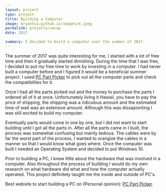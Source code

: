 ```yaml
---
layout: project
type: project
title: Building a Computer
image: bryantsa.github.io/images/m.jpeg
permalink: projects/vacay
date: 2017

summary: I decided to build a computer over the summer of 2017.
---
```



The summer of 2017 was quite interesting for me, I started with a lot of free time and then it gradually started dimishing. During the time that I was free, I decided to put my free time to work by investing in a computer. I had never built a computer before and I figured it would be a beneficial summer project. I used <a href = "www.PCPartPicker.com"> PC Part Picker</a> to pick out all the computer parts and check the compatibilites for it.

Once I had all the parts picked out and the money to purchase the parts I ordered all of it at once. Unfortunately living it Hawaii, you have to pay the price of shipping, the shipping was a ridiculous amount and the estimated time of wait was an extensive amount. Although this was dissapointing I was still excited to build my computer.

Eventually parts would come in one by one, but I did not want to start building until I got all the parts in. After all the parts came in I built, the process was somewhat confusing but mainly tedious. The cables were by far the worst part of the process, I wanted to orangize the cables in a manner so that I would know what goes where. Once the computer was built I needed an Operating System and decided to put Windows 10. 

Prior to building a PC, I knew little about the hardware that was involved in a computer. Also throughout the process of building I would do my own research on what hardware did what and how the computer actually operated. This project definitely taught me the inside and outside of PC's.


Best website to start building a PC on (Personal opinion): <a href = "www.PCPartPicker.com">PC Part Picker</a>.
